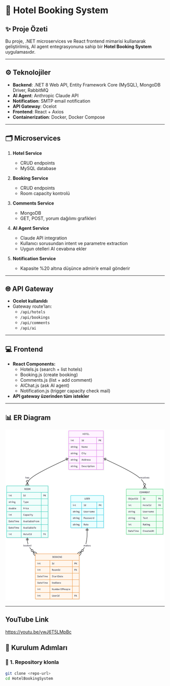# 🏨 Hotel Booking System

## ✨ **Proje Özeti**
Bu proje, .NET microservices ve React frontend mimarisi kullanarak geliştirilmiş, AI agent entegrasyonuna sahip bir **Hotel Booking System** uygulamasıdır.

---

## ⚙️ **Teknolojiler**
- **Backend**: .NET 8 Web API, Entity Framework Core (MySQL), MongoDB Driver, RabbitMQ
- **AI Agent**: Anthropic Claude API
- **Notification**: SMTP email notification
- **API Gateway**: Ocelot
- **Frontend**: React + Axios
- **Containerization**: Docker, Docker Compose

---

## 🗂 **Microservices**
1. **Hotel Service**
   - CRUD endpoints
   - MySQL database

2. **Booking Service**
   - CRUD endpoints
   - Room capacity kontrolü

3. **Comments Service**
   - MongoDB
   - GET, POST, yorum dağılımı grafikleri

4. **AI Agent Service**
   - Claude API integration
   - Kullanıcı sorusundan intent ve parametre extraction
   - Uygun otelleri AI cevabına ekler

5. **Notification Service**
   - Kapasite %20 altına düşünce admin’e email gönderir

---

## 🌐 **API Gateway**
- **Ocelot kullanıldı**
- Gateway route’ları:
  - `/api/hotels`
  - `/api/bookings`
  - `/api/comments`
  - `/api/ai`

---

## 💻 **Frontend**
- **React Components:**
  - Hotels.js (search + list hotels)
  - Booking.js (create booking)
  - Comments.js (list + add comment)
  - AIChat.js (ask AI agent)
  - Notification.js (trigger capacity check mail)
- **API gateway üzerinden tüm istekler**

---

## 📊 **ER Diagram**

![ER Diagram](https://github.com/gulcedogruoz/se4458-backend/blob/main/ER.jpeg)

---

## YouTube Link
https://youtu.be/ywJ6T5LMpBc


## 📝 **Kurulum Adımları**

### 🔧 **1. Repository klonla**
```bash
git clone <repo-url>
cd HotelBookingSystem
